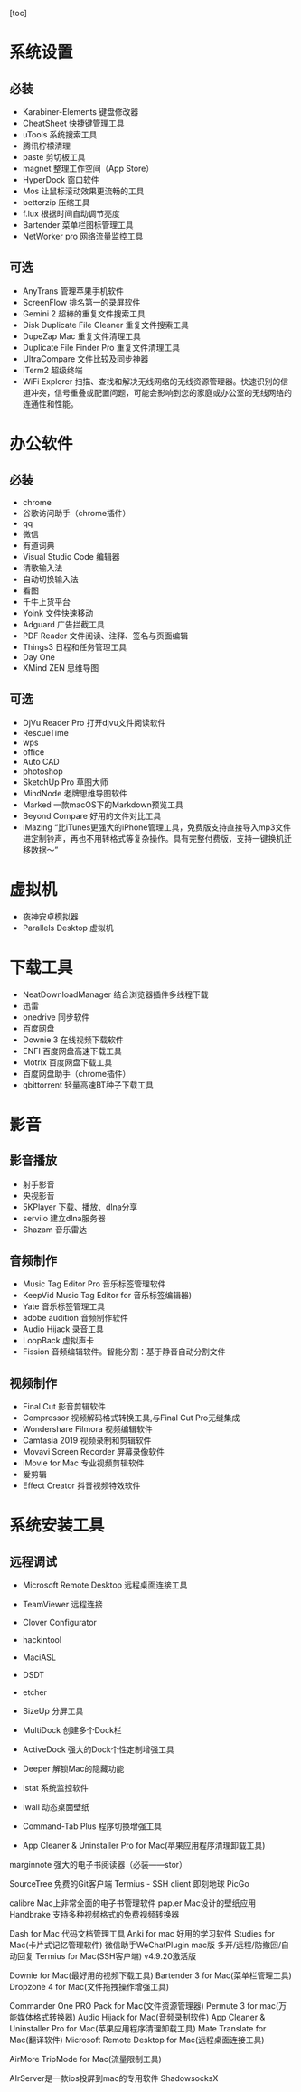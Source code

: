 [toc]
# 系统设置
## 必装
- Karabiner-Elements 键盘修改器
- CheatSheet 快捷键管理工具
- uTools 系统搜索工具
- 腾讯柠檬清理
- paste 剪切板工具
- magnet 整理工作空间（App Store）
- HyperDock 窗口软件
- Mos 让鼠标滚动效果更流畅的工具
- betterzip 压缩工具
- f.lux 根据时间自动调节亮度
- Bartender 菜单栏图标管理工具
- NetWorker pro 网络流量监控工具
## 可选
- AnyTrans 管理苹果手机软件
- ScreenFlow 排名第一的录屏软件
- Gemini 2 超棒的重复文件搜索工具
- Disk Duplicate File Cleaner 重复文件搜索工具
- DupeZap Mac 重复文件清理工具
- Duplicate File Finder Pro 重复文件清理工具
- UltraCompare 文件比较及同步神器
- iTerm2 超级终端
- WiFi Explorer 扫描、查找和解决无线网络的无线资源管理器。快速识别的信道冲突，信号重叠或配置问题，可能会影响到您的家庭或办公室的无线网络的连通性和性能。
# 办公软件
## 必装
- chrome
- 谷歌访问助手（chrome插件）
- qq
- 微信
- 有道词典
- Visual Studio Code 编辑器
- 清歌输入法
- 自动切换输入法
- 看图
- 千牛上货平台
- Yoink 文件快速移动
- Adguard 广告拦截工具
- PDF Reader 文件阅读、注释、签名与页面编辑
- Things3 日程和任务管理工具
- Day One
- XMind ZEN 思维导图
## 可选
- DjVu Reader Pro 打开djvu文件阅读软件
- RescueTime
- wps
- office
- Auto CAD
- photoshop
- SketchUp Pro 草图大师
- MindNode 老牌思维导图软件
- Marked 一款macOS下的Markdown预览工具
- Beyond Compare 好用的文件对比工具
- iMazing “比iTunes更强大的iPhone管理工具，免费版支持直接导入mp3文件进定制铃声，再也不用转格式等复杂操作。具有完整付费版，支持一键换机迁移数据～”
# 虚拟机
- 夜神安卓模拟器
- Parallels Desktop 虚拟机
# 下载工具
- NeatDownloadManager 结合浏览器插件多线程下载
- 迅雷
- onedrive 同步软件
- 百度网盘
- Downie 3  在线视频下载软件
- ENFI 百度网盘高速下载工具
- Motrix 百度网盘下载工具
- 百度网盘助手（chrome插件）
- qbittorrent 轻量高速BT种子下载工具
# 影音
## 影音播放
- 射手影音
- 央视影音
- 5KPlayer 下载、播放、dlna分享
- serviio 建立dlna服务器
- Shazam 音乐雷达
## 音频制作
- Music Tag Editor Pro 音乐标签管理软件
- KeepVid Music Tag Editor for 音乐标签编辑器)
- Yate 音乐标签管理工具
- adobe audition 音频制作软件
- Audio Hijack 录音工具
- LoopBack 虚拟声卡
- Fission 音频编辑软件。智能分割：基于静音自动分割文件
## 视频制作
- Final Cut 影音剪辑软件
- Compressor 视频解码格式转换工具,与Final Cut Pro无缝集成
- Wondershare Filmora 视频编辑软件
- Camtasia 2019 视频录制和剪辑软件
- Movavi Screen Recorder  屏幕录像软件
- iMovie for Mac 专业视频剪辑软件
- 爱剪辑
- Effect Creator 抖音视频特效软件
# 系统安装工具
## 远程调试
- Microsoft Remote Desktop 远程桌面连接工具
- TeamViewer 远程连接
- Clover Configurator
- hackintool
- MaciASL
- DSDT
- etcher


- SizeUp 分屏工具


- MultiDock 创建多个Dock栏
- ActiveDock 强大的Dock个性定制增强工具
- Deeper 解锁Mac的隐藏功能
- istat 系统监控软件
- iwall 动态桌面壁纸
- Command-Tab Plus 程序切换增强工具
- App Cleaner & Uninstaller Pro for Mac(苹果应用程序清理卸载工具)

marginnote 强大的电子书阅读器（必装——stor）

SourceTree 免费的Git客户端
Termius - SSH client
即刻地球
PicGo

calibre Mac上非常全面的电子书管理软件
pap.er Mac设计的壁纸应用
Handbrake 支持多种视频格式的免费视频转换器

Dash for Mac 代码文档管理工具
Anki for mac 好用的学习软件
Studies for Mac(卡片式记忆管理软件) 
微信助手WeChatPlugin mac版 多开/远程/防撤回/自动回复 
Termius for Mac(SSH客户端) v4.9.20激活版

Downie for Mac(最好用的视频下载工具) 
Bartender 3 for Mac(菜单栏管理工具) 
Dropzone 4 for Mac(文件拖拽操作增强工具) 

Commander One PRO Pack for Mac(文件资源管理器) 
Permute 3 for mac(万能媒体格式转换器)
Audio Hijack for Mac(音频录制软件) 
App Cleaner & Uninstaller Pro for Mac(苹果应用程序清理卸载工具) 
Mate Translate for Mac(翻译软件) 
Microsoft Remote Desktop for Mac(远程桌面连接工具) 


AirMore
TripMode for Mac(流量限制工具)




AIrServer是一款ios投屏到mac的专用软件
ShadowsocksX